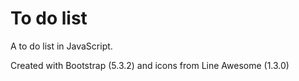 # To do list

A to do list in JavaScript.


Created with Bootstrap (5.3.2) and icons from Line Awesome (1.3.0)